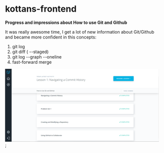 # kottans-frontend

**Progress and impressions about How to use Git and Github**

It was really awesome time, I get a lot of new information
about Git/Github and became more confident in this concepts:

1. git log 
2. git diff ( --staged)
3. git log --graph --oneline
4. fast-forward merge

![screenshot](task_00/screenshot-task_0.png);

